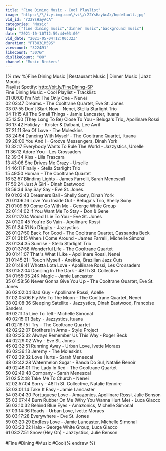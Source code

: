 ```yaml
---
title: "Fine Dining Music - Cool Playlist"
image: "https:\/\/i.ytimg.com\/vi\/r22YsHayAcA\/hqdefault.jpg"
vid_id: "r22YsHayAcA"
categories: "Music"
tags: ["fine dining music","dinner music","background music"]
date: "2021-10-10T12:59:44+03:00"
vid_date: "2021-05-04T12:00:32Z"
duration: "PT3H31M59S"
viewcount: "322491"
likeCount: "3076"
dislikeCount: "88"
channel: "Music Brokers"
---
```

{% raw %}Fine Dining Music | Restaurant Music | Dinner Music | Jazz Moods<br />Playlist Spotify: <a rel="nofollow" target="blank" href="http://bit.ly/FineDining-SP">http://bit.ly/FineDining-SP</a><br />Fine Dining Music - Cool Playlist - Tracklist:<br />01 00:00 I'm Not The Only One - Nenei<br />02 03:47 Dreams - The Cooltrane Quartet, Eve St. Jones<br />03 07:55 Don't Start Now - Nenei, Stella Starlight Trio<br />04 11:15 All The Small Things - Jamie Lancaster, Ituana<br />05 13:50 (They Long To Be) Close To You - Beluga's Trio, Apollinare Rossi<br />06 17:42 Holiday - Krister &amp; Dalbani, Lee Avril<br />07 21:11 Sea Of Love - The Moleskins<br />08 24:54 Dancing With Myself - The Cooltrane Quartet, Ituana<br />09 28:00 You And I - Groove Messengers, Dinah York<br />10 32:17 Everybody Wants To Rule The World - Jazzystics, Urselle<br />11 36:12 Adore You - Les Crossaders<br />12 39:34 Kiss - Lila Frascara<br />13 43:06 She Drives Me Crazy - Urselle<br />14 46:11 Finally - Stella Starlight Trio<br />15 49:50 Human - The Cooltrane Quartet<br />16 52:57 Blinding Lights - James Farrelli, Sarah Menescal<br />17 56:24 Just A Girl - Dinah Eastwood<br />18 59:34 Say Say Say - Eve St. Jones<br />19 01:02:43 Dreamers Ball - Shelly Sony, Dinah York<br />20 01:06:16 Love You Inside Out - Beluga's Trio, Shelly Sony<br />21 01:09:59 Come Go With Me - George White Group<br />22 01:14:02 If You Want Me To Stay - Don &amp; Gene<br />23 01:17:04 Would I Lie To You - Eve St. Jones<br />24 01:20:45 You're So Vain - Apollinare Rossi<br />25 01:24:51 No Diggity - Jazzystics<br />26 01:27:50 Back For Good - The Cooltrane Quartet, Cassandra Beck<br />27 01:31:15 When I Come Around - James Farrelli, Michelle Simonal<br />28 01:34:35 Sunrise - Stella Starlight Trio<br />29 01:37:58 Wonderful Life - The Cooltrane Quartet<br />30 01:41:07 That's What I Like - Apollinare Rossi, Nenei<br />31 01:45:21 I Touch Myself - Anekka, Brazilian Jazz Cuts<br />32 01:48:41 Whotta Lota Love - Apollinare Rossi, Les Crossaders<br />33 01:52:04 Dancing In The Dark - 48Th St. Collective<br />34 01:55:05 24K Magic - Jamie Lancaster<br />35 01:58:56 Never Gonna Give You Up - The Cooltrane Quartet, Eve St. Jones<br />36 02:02:04 Bad Guy - Apollinare Rossi, Adelle<br />37 02:05:06 Fly Me To The Moon - The Cooltrane Quartet, Nenei<br />38 02:08:36 Sleeping Satellite - Jazzystics, Dinah Eastwood, Francoise Sanders<br />39 02:11:15 Live To Tell - Michelle Simonal<br />40 02:15:01 Baby - Jazzystics, Ituana<br />41 02:18:15 I Try - The Cooltrane Quartet<br />42 02:22:07 Brothers In Arms - Style Project<br />43 02:25:32 Always Remember Us This Way - Roger Beck<br />44 02:29:02 Why - Eve St. Jones<br />45 02:32:51 Running Away - Urban Love, Ivette Moraes<br />46 02:36:13 Jeremy - The Moleskins<br />47 02:39:32 Love Hurts - Sarah Menescal<br />48 02:42:28 Watermelon Sugar - Banda Do Sul, Natalie Renoir<br />49 02:46:01 The Lady In Red - The Cooltrane Quartet<br />50 02:49:48 Company - Sarah Menescal<br />51 02:52:48 Take Me To Church - Nenei<br />52 02:57:04 Sorry - 48Th St. Collective, Natalie Renoire<br />53 03:01:14 Take It Easy - Jamie Lancaster<br />54 03:04:30 Portuguese Love - Amazonics, Apollinare Rossi, Julie Benson<br />55 03:07:44 Burn Rubber On Me (Why You Wanna Hurt Me) - Luca Giacco<br />56 03:10:32 Behind Blue Eyes - Amazonics, Michelle Simonal<br />57 03:14:36 Roads - Urban Love, Ivette Moraes<br />58 03:17:28 Everywhere - Eve St. Jones<br />59 03:20:29 Endless Love - Jamie Lancaster, Michelle Simonal<br />60 03:23:22 Halo - George White Group, Luca Giacco<br />61 03:27:51 Snow (Hey Oh) - Jazzystics, Julie Benson<br /><br />#Fine #Dining #Music #Cool{% endraw %}
